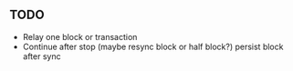 ## TODO
* Relay one block or transaction
* Continue after stop (maybe resync block or half block?) persist block after sync

